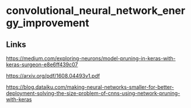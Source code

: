 # convolutional_neural_network_energy_improvement

## Links

https://medium.com/exploring-neurons/model-pruning-in-keras-with-keras-surgeon-e8e6ff439c07

https://arxiv.org/pdf/1608.04493v1.pdf

https://blog.dataiku.com/making-neural-networks-smaller-for-better-deployment-solving-the-size-problem-of-cnns-using-network-pruning-with-keras

